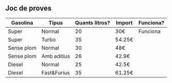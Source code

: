  ## Joc de proves
 
 |**Gasolina** |**Tipus**|**Quants litros?** |**Import**|**Funciona?**|
 |------------ | ------------- | ------------- | ------------- | ------------- |
 |Super|Normal |20|30€ |Funciona |
 |Super| Turbo|35|54.25€ | |
 |Sense plom|Normal|30|48€  | |
 |Sense plom|Amb aditius | 26 | 42.9€ |  |
 |Diesel|Normal |25|42.5€ | |
 |Diesel|Fast&Furius |35|61.25€ | |

